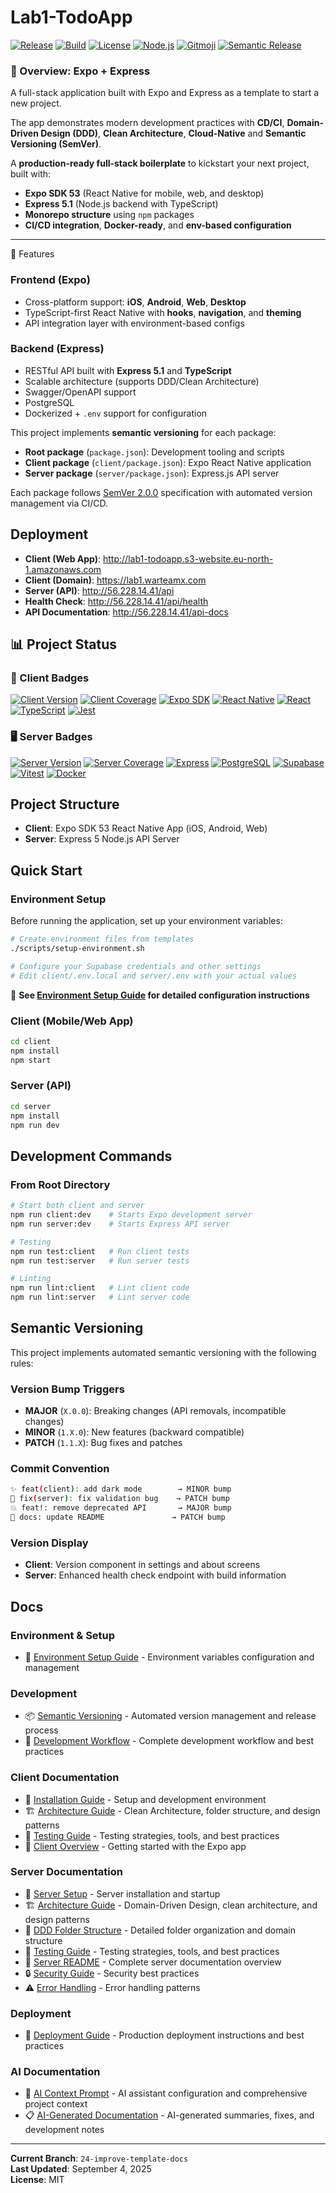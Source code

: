 # Lab1-TodoApp

[![Release](https://img.shields.io/github/v/release/warteamx/lab1-todoApp?style=flat-square&logo=github&labelColor=2f3136)](https://github.com/warteamx/lab1-todoApp/releases)
[![Build](https://img.shields.io/github/actions/workflow/status/warteamx/lab1-todoApp/release.yml?branch=main&style=flat-square&logo=github&labelColor=2f3136)](https://github.com/warteamx/lab1-todoApp/actions/workflows/release.yml)
[![License](https://img.shields.io/github/license/warteamx/lab1-todoApp?style=flat-square&logo=opensourceinitiative&logoColor=white&labelColor=2f3136)](./LICENSE)
[![Node.js](https://img.shields.io/badge/node.js-20-green?style=flat-square&logo=node.js&labelColor=2f3136)](https://nodejs.org)
[![Gitmoji](https://img.shields.io/badge/gitmoji-%20😜%20😍-FFDD67?style=flat-square&labelColor=2f3136)](https://gitmoji.dev)
[![Semantic Release](https://img.shields.io/badge/semantic--release-enabled-brightgreen?style=flat-square&logo=semantic-release&labelColor=2f3136)](https://github.com/semantic-release/semantic-release)

### 🧩 Overview: Expo + Express

A full-stack application built with Expo and Express as a template to start a new project.

The app demonstrates modern development practices with **CD/CI**, **Domain-Driven Design (DDD)**, **Clean Architecture**, **Cloud-Native** and **Semantic Versioning (SemVer)**.

A **production-ready full-stack boilerplate** to kickstart your next project, built with:

- **Expo SDK 53** (React Native for mobile, web, and desktop)
- **Express 5.1** (Node.js backend with TypeScript)
- **Monorepo structure** using `npm` packages
- **CI/CD integration**, **Docker-ready**, and **env-based configuration**

---

🚀 Features

### Frontend (Expo)

- Cross-platform support: **iOS**, **Android**, **Web**, **Desktop**
- TypeScript-first React Native with **hooks**, **navigation**, and **theming**
- API integration layer with environment-based configs

### Backend (Express)

- RESTful API built with **Express 5.1** and **TypeScript**
- Scalable architecture (supports DDD/Clean Architecture)
- Swagger/OpenAPI support
- PostgreSQL
- Dockerized + `.env` support for configuration

This project implements **semantic versioning** for each package:

- **Root package** (`package.json`): Development tooling and scripts
- **Client package** (`client/package.json`): Expo React Native application
- **Server package** (`server/package.json`): Express.js API server

Each package follows [SemVer 2.0.0](https://semver.org/) specification with automated version management via CI/CD.

## Deployment

- **Client (Web App)**: http://lab1-todoapp.s3-website.eu-north-1.amazonaws.com
- **Client (Domain)**: https://lab1.warteamx.com
- **Server (API)**: http://56.228.14.41/api
- **Health Check**: http://56.228.14.41/api/health
- **API Documentation**: http://56.228.14.41/api-docs

## 📊 Project Status

### 📱 Client Badges

[![Client Version](https://img.shields.io/github/package-json/v/warteamx/lab1-todoApp?filename=client%2Fpackage.json&style=flat-square&logo=expo&labelColor=2f3136)](./client/package.json)
[![Client Coverage](https://img.shields.io/codecov/c/github/warteamx/lab1-todoApp?flag=client&style=flat-square&logo=codecov&labelColor=2f3136)](https://codecov.io/gh/warteamx/lab1-todoApp)
[![Expo SDK](https://img.shields.io/github/package-json/dependency-version/warteamx/lab1-todoApp/expo?filename=client%2Fpackage.json&style=flat-square&logo=expo&labelColor=2f3136)](https://expo.dev)
[![React Native](https://img.shields.io/github/package-json/dependency-version/warteamx/lab1-todoApp/react-native?filename=client%2Fpackage.json&style=flat-square&logo=react&labelColor=2f3136)](https://reactnative.dev)
[![React](https://img.shields.io/github/package-json/dependency-version/warteamx/lab1-todoApp/react?filename=client%2Fpackage.json&style=flat-square&logo=react&labelColor=2f3136)](https://reactjs.org)
[![TypeScript](https://img.shields.io/github/package-json/dependency-version/warteamx/lab1-todoApp/typescript?filename=client%2Fpackage.json&style=flat-square&logo=typescript&labelColor=2f3136)](https://www.typescriptlang.org)
[![Jest](https://img.shields.io/github/package-json/dependency-version/warteamx/lab1-todoApp/jest?filename=client%2Fpackage.json&style=flat-square&logo=jest&labelColor=2f3136)](https://jestjs.io)

### 🖥️ Server Badges

[![Server Version](https://img.shields.io/github/package-json/v/warteamx/lab1-todoApp?filename=server%2Fpackage.json&style=flat-square&logo=node.js&labelColor=2f3136)](./server/package.json)
[![Server Coverage](https://img.shields.io/codecov/c/github/warteamx/lab1-todoApp?flag=server&style=flat-square&logo=codecov&labelColor=2f3136)](https://codecov.io/gh/warteamx/lab1-todoApp)
[![Express](https://img.shields.io/github/package-json/dependency-version/warteamx/lab1-todoApp/express?filename=server%2Fpackage.json&style=flat-square&logo=express&labelColor=2f3136)](https://expressjs.com)
[![PostgreSQL](https://img.shields.io/github/package-json/dependency-version/warteamx/lab1-todoApp/pg?filename=server%2Fpackage.json&style=flat-square&logo=postgresql&labelColor=2f3136)](https://postgresql.org)
[![Supabase](https://img.shields.io/github/package-json/dependency-version/warteamx/lab1-todoApp/@supabase/supabase-js?filename=server%2Fpackage.json&style=flat-square&logo=supabase&labelColor=2f3136)](https://supabase.com)
[![Vitest](https://img.shields.io/github/package-json/dependency-version/warteamx/lab1-todoApp/vitest?filename=server%2Fpackage.json&style=flat-square&logo=vitest&labelColor=2f3136)](https://vitest.dev)
[![Docker](https://img.shields.io/badge/Docker-ready-2496ED?style=flat-square&logo=docker&labelColor=2f3136)](https://docker.com)

## Project Structure

- **Client**: Expo SDK 53 React Native App (iOS, Android, Web)
- **Server**: Express 5 Node.js API Server

## Quick Start

### Environment Setup

Before running the application, set up your environment variables:

```bash
# Create environment files from templates
./scripts/setup-environment.sh

# Configure your Supabase credentials and other settings
# Edit client/.env.local and server/.env with your actual values
```

📖 **See [Environment Setup Guide](./docs/ENVIRONMENT_SETUP.md) for detailed configuration instructions**

### Client (Mobile/Web App)

```bash
cd client
npm install
npm start
```

### Server (API)

```bash
cd server
npm install
npm run dev
```

## Development Commands

### From Root Directory

```bash
# Start both client and server
npm run client:dev    # Starts Expo development server
npm run server:dev    # Starts Express API server

# Testing
npm run test:client   # Run client tests
npm run test:server   # Run server tests

# Linting
npm run lint:client   # Lint client code
npm run lint:server   # Lint server code
```

## Semantic Versioning

This project implements automated semantic versioning with the following rules:

### Version Bump Triggers

- **MAJOR** (`X.0.0`): Breaking changes (API removals, incompatible changes)
- **MINOR** (`1.X.0`): New features (backward compatible)
- **PATCH** (`1.1.X`): Bug fixes and patches

### Commit Convention

```bash
✨ feat(client): add dark mode        → MINOR bump
🐛 fix(server): fix validation bug    → PATCH bump
💥 feat!: remove deprecated API       → MAJOR bump
📝 docs: update README               → PATCH bump
```

### Version Display

- **Client**: Version component in settings and about screens
- **Server**: Enhanced health check endpoint with build information

## Docs

### Environment & Setup

- 🔧 [Environment Setup Guide](./docs/development/ENVIRONMENT_SETUP.md) - Environment variables configuration and management

### Development

- 📦 [Semantic Versioning](./docs/development/SEMANTIC_VERSIONING.md) - Automated version management and release process
- 🔄 [Development Workflow](./docs/WORKFLOW.md) - Complete development workflow and best practices

### Client Documentation

- 📱 [Installation Guide](./docs/client/INSTALLATION.md) - Setup and development environment
- 🏗️ [Architecture Guide](./docs/client/ARCHITECTURE.md) - Clean Architecture, folder structure, and design patterns
- 🧪 [Testing Guide](./docs/client/TESTING.md) - Testing strategies, tools, and best practices
- 📖 [Client Overview](./docs/client/README-client.md) - Getting started with the Expo app

### Server Documentation

- 🚀 [Server Setup](./docs/server/SERVER_START.md) - Server installation and startup
- 🏗️ [Architecture Guide](./docs/server/ARCHITECTURE.md) - Domain-Driven Design, clean architecture, and design patterns
- 📁 [DDD Folder Structure](./docs/server/DDD_FOLDER_STRUCTURE.md) - Detailed folder organization and domain structure
- 🧪 [Testing Guide](./docs/server/TESTING.md) - Testing strategies, tools, and best practices
- 📖 [Server README](./docs/server/README.md) - Complete server documentation overview
- 🔒 [Security Guide](./docs/server/SECURITY.md) - Security best practices
- ⚠️ [Error Handling](./docs/server/ERROR_HANDLING.md) - Error handling patterns

### Deployment

- 🚀 [Deployment Guide](./docs/deployment/DEPLOYMENT.md) - Production deployment instructions and best practices

### AI Documentation

- 🤖 [AI Context Prompt](./docs/AI_CONTEXT.md) - AI assistant configuration and comprehensive project context
- 📋 [AI-Generated Documentation](./docs/ai-generated/) - AI-generated summaries, fixes, and development notes

---

**Current Branch**: `24-improve-template-docs`  
**Last Updated**: September 4, 2025  
**License**: MIT
